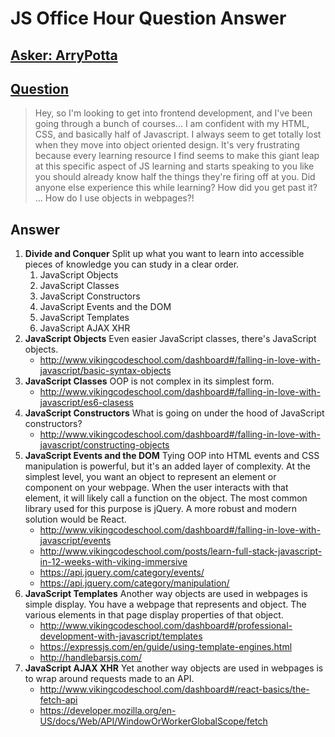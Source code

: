 # JS Office Hour Question Answer




## [Asker: ArryPotta](https://www.reddit.com/user/ArryPotta)

## [Question](https://www.reddit.com/r/learnjavascript/comments/73d1y3/the_concept_of_objects_is_very_abstract_to_me_and/)


> Hey, so I'm looking to get into frontend development, and I've been going through a bunch of courses... I am confident with my HTML, CSS, and basically half of Javascript. I always seem to get totally lost when they move into object oriented design.
It's very frustrating because every learning resource I find seems to make this giant leap at this specific aspect of JS learning and starts speaking to you like you should already know half the things they're firing off at you.
Did anyone else experience this while learning? How did you get past it?
...
How do I use objects in webpages?!




## Answer

1. **Divide and Conquer** Split up what you want to learn into accessible pieces of knowledge you can study in a clear order.
    1. JavaScript Objects
    1. JavaScript Classes
    1. JavaScript Constructors
    1. JavaScript Events and the DOM
    1. JavaScript Templates
    1. JavaScript AJAX XHR
1. **JavaScript Objects** Even easier JavaScript classes, there's JavaScript objects.
    - http://www.vikingcodeschool.com/dashboard#/falling-in-love-with-javascript/basic-syntax-objects
1. **JavaScript Classes** OOP is not complex in its simplest form.
    - http://www.vikingcodeschool.com/dashboard#/falling-in-love-with-javascript/es6-clasess
1. **JavaScript Constructors** What is going on under the hood of JavaScript constructors?
    - http://www.vikingcodeschool.com/dashboard#/falling-in-love-with-javascript/constructing-objects
1. **JavaScript Events and the DOM** Tying OOP into HTML events and CSS manipulation is powerful, but it's an added layer of complexity. At the simplest level, you want an object to represent an element or component on your webpage. When the user interacts with that element, it will likely call a function on the object. The most common library used for this purpose is jQuery. A more robust and modern solution would be React.
    - http://www.vikingcodeschool.com/dashboard#/falling-in-love-with-javascript/events
    - http://www.vikingcodeschool.com/posts/learn-full-stack-javascript-in-12-weeks-with-viking-immersive
    - https://api.jquery.com/category/events/
    - https://api.jquery.com/category/manipulation/
1. **JavaScript Templates** Another way objects are used in webpages is simple display. You have a webpage that represents and object. The various elements in that page display properties of that object.
    - http://www.vikingcodeschool.com/dashboard#/professional-development-with-javascript/templates
    - https://expressjs.com/en/guide/using-template-engines.html
    - http://handlebarsjs.com/
1. **JavaScript AJAX XHR** Yet another way objects are used in webpages is to wrap around requests made to an API.
    - http://www.vikingcodeschool.com/dashboard#/react-basics/the-fetch-api
    - https://developer.mozilla.org/en-US/docs/Web/API/WindowOrWorkerGlobalScope/fetch
